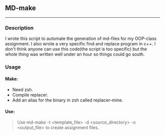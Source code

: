 ## MD-make
---
### Description

I wrote this script to automate the generation of md-files for my OOP-class assignment. I also wrote a very specific find and replace program in c++. I don't think anyone can use this code(the script is too specific) but the whole thing was written well under an hour so things could go south.

### Usage

#### Make:
* Need zsh.
* Compile replacer.
* Add an alias for the binary in zsh called replacer-mine.

#### Use:
>Use md-make -t <template_file> -d <source_directory> -o <output_file> to create assignment files. 

